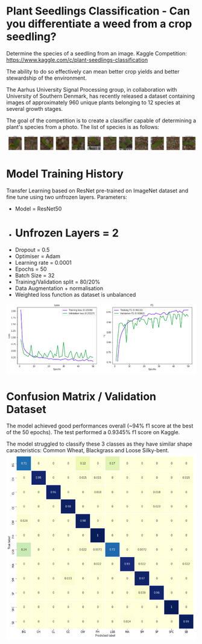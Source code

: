 # Plant Seedlings Classification - Can you differentiate a weed from a crop seedling?
Determine the species of a seedling from an image. Kaggle Competition: https://www.kaggle.com/c/plant-seedlings-classification

The ability to do so effectively can mean better crop yields and better stewardship of the environment.

The Aarhus University Signal Processing group, in collaboration with University of Southern Denmark, has recently released a dataset containing images of approximately 960 unique plants belonging to 12 species at several growth stages.

The goal of the competition is to create a classifier capable of determining a plant's species from a photo. The list of species is as follows:

![Species](samples.png)

# Model Training History 
Transfer Learning based on ResNet pre-trained on ImageNet dataset and fine tune using two unfrozen layers.
Parameters:
- Model = ResNet50
- # Unfrozen Layers = 2
- Dropout = 0.5
- Optimiser = Adam
- Learning rate = 0.0001
- Epochs = 50
- Batch Size = 32
- Training/Validation split = 80/20%
- Data Augmentation + normalisation
- Weighted loss function as dataset is unbalanced

![Model Training History](performances_epochs.png)

# Confusion Matrix / Validation Dataset

The model achieved good performances overall (~94% f1 score at the best of the 50 epochs). The test performed a 0.9345% f1 score on Kaggle. 

The model struggled to classify these 3 classes as they have similar shape caracteristics: Common Wheat, Blackgrass and Loose Silky-bent.
![Normalised Confusion Matrix](normalised_confusion_matrix.png)

